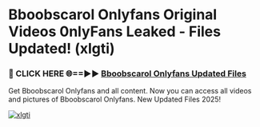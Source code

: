 # Bboobscarol Onlyfans Original Videos 0nlyFans Leaked - Files Updated! (xlgti)

<h3>🔴 CLICK HERE 🌐==►► <a href="https://tinyurl.com/2m67pmp6" rel="nofollow">Bboobscarol Onlyfans Updated Files</a></h3>

Get Bboobscarol Onlyfans and all content. Now you can access all videos and pictures of Bboobscarol Onlyfans. New Updated Files 2025!

[![xlgti](https://i.imgur.com/H4QAA4z.gif)](https://tinyurl.com/2m67pmp6)